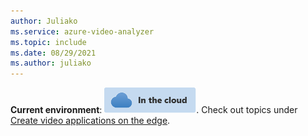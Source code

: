 ```yaml
---
author: Juliako
ms.service: azure-video-analyzer
ms.topic: include
ms.date: 08/29/2021
ms.author: juliako
---
```

**Current environment**: ![cloud icon](../media/env-icon/cloud.png). Check out topics under [Create video applications on the edge](../../index.yml).

